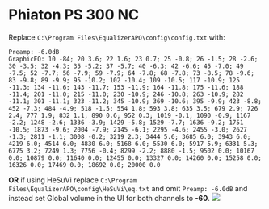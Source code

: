 # Phiaton PS 300 NC
Replace `C:\Program Files\EqualizerAPO\config\config.txt` with:
```
Preamp: -6.0dB
GraphicEQ: 10 -84; 20 3.6; 22 1.6; 23 0.7; 25 -0.8; 26 -1.5; 28 -2.6; 30 -3.5; 32 -4.3; 35 -5.2; 37 -5.7; 40 -6.3; 42 -6.6; 45 -7.0; 49 -7.5; 52 -7.7; 56 -7.9; 59 -7.9; 64 -7.8; 68 -7.8; 73 -8.5; 78 -9.6; 83 -9.8; 89 -9.9; 95 -10.2; 102 -10.4; 109 -10.5; 117 -10.9; 125 -11.3; 134 -11.6; 143 -11.7; 153 -11.9; 164 -11.8; 175 -11.6; 188 -11.4; 201 -11.0; 215 -11.0; 230 -10.9; 246 -10.8; 263 -10.9; 282 -11.1; 301 -11.1; 323 -11.2; 345 -10.9; 369 -10.6; 395 -9.9; 423 -8.8; 452 -7.3; 484 -4.9; 518 -1.5; 554 1.8; 593 3.8; 635 3.5; 679 2.9; 726 2.4; 777 1.9; 832 1.1; 890 0.6; 952 0.3; 1019 -0.1; 1090 -0.9; 1167 -2.2; 1248 -2.6; 1336 -3.9; 1429 -5.8; 1529 -7.7; 1636 -9.2; 1751 -10.5; 1873 -9.6; 2004 -7.9; 2145 -6.1; 2295 -4.6; 2455 -3.0; 2627 -1.3; 2811 -1.1; 3008 -0.2; 3219 2.3; 3444 5.6; 3685 6.0; 3943 6.0; 4219 6.0; 4514 6.0; 4830 6.0; 5168 6.0; 5530 6.0; 5917 5.9; 6331 5.3; 6775 3.2; 7249 1.3; 7756 -0.4; 8299 -2.2; 8880 -1.5; 9502 0.0; 10167 0.0; 10879 0.0; 11640 0.0; 12455 0.0; 13327 0.0; 14260 0.0; 15258 0.0; 16326 0.0; 17469 0.0; 18692 0.0; 20000 0.0
```
**OR** if using HeSuVi replace `C:\Program Files\EqualizerAPO\config\HeSuVi\eq.txt` and omit `Preamp: -6.0dB` and instead set Global volume in the UI for both channels to **-60**.
![](https://raw.githubusercontent.com/jaakkopasanen/AutoEq/master/results/Innerfidelity%202017/headphoncecom/onear/Phiaton%20PS%20300%20NC/Phiaton%20PS%20300%20NC.png)